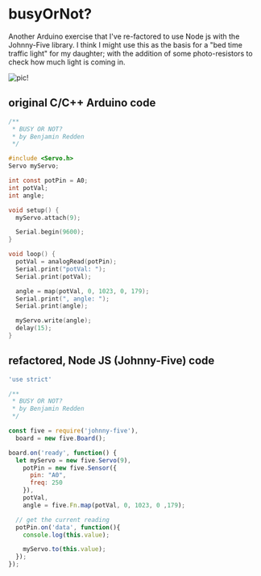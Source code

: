 # busyOrNot?

Another Arduino exercise that I've re-factored to use Node js with the Johnny-Five library. I think I might use this as the basis for a "bed time traffic light" for my daughter; with the addition of some photo-resistors to check how much light is coming in.

![pic!](https://github.com/Banjerr/busyOrNot/blob/master/busyOrNot.gif)

## original C/C++ Arduino code

```c
/**
 * BUSY OR NOT?
 * by Benjamin Redden
 */

#include <Servo.h>
Servo myServo;

int const potPin = A0;
int potVal;
int angle;

void setup() {
  myServo.attach(9);

  Serial.begin(9600);
}

void loop() {
  potVal = analogRead(potPin);
  Serial.print("potVal: ");
  Serial.print(potVal);

  angle = map(potVal, 0, 1023, 0, 179);
  Serial.print(", angle: ");
  Serial.print(angle);

  myServo.write(angle);
  delay(15);
}
```

## refactored, Node JS (Johnny-Five) code

```javascript
'use strict'

/**
 * BUSY OR NOT?
 * by Benjamin Redden
 */

const five = require('johnny-five'),
  board = new five.Board();

board.on('ready', function() {
  let myServo = new five.Servo(9),
    potPin = new five.Sensor({
      pin: "A0",
      freq: 250
    }),
    potVal,
    angle = five.Fn.map(potVal, 0, 1023, 0 ,179);

  // get the current reading
  potPin.on('data', function(){
    console.log(this.value);

    myServo.to(this.value);
  });
});
```
